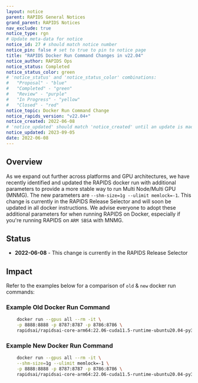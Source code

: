 ```yaml
---
layout: notice
parent: RAPIDS General Notices
grand_parent: RAPIDS Notices
nav_exclude: true
notice_type: rgn
# Update meta-data for notice
notice_id: 27 # should match notice number
notice_pin: false # set to true to pin to notice page
title: "RAPIDS Docker Run Command Changes in v22.04"
notice_author: RAPIDS Ops
notice_status: Completed
notice_status_color: green
# 'notice_status' and 'notice_status_color' combinations:
#   "Proposal" - "blue"
#   "Completed" - "green"
#   "Review" - "purple"
#   "In Progress" - "yellow"
#   "Closed" - "red"
notice_topic: Docker Run Command Change
notice_rapids_version: "v22.04+"
notice_created: 2022-06-08
# 'notice_updated' should match 'notice_created' until an update is made
notice_updated: 2023-09-05
date: 2022-06-08
---
```


## Overview

As we expand out further across platforms and GPU architectures, we have
recently identified and updated the RAPIDS docker run with additional
parameters to provide a more stable way to run Multi Node/Multi GPU (MNMG).
The new parameters are `--shm-size=1g --ulimit memlock=-1`.  This change is
currently in the RAPIDS Release Selector and will soon be updated in all
docker instructions.  We advise everyone to adopt these additional
parameters for when running RAPIDS on Docker, especially if you're running
RAPIDS on `ARM SBSA` with MNMG.

## Status

- **2022-06-08** - This change is currently in the RAPIDS Release Selector

## Impact

Refer to the examples below for a comparison of `old` & `new` docker run commands:

### Example Old Docker Run Command
```sh
    docker run --gpus all --rm -it \
    -p 8888:8888 -p 8787:8787 -p 8786:8786 \
    rapidsai/rapidsai-core-arm64:22.06-cuda11.5-runtime-ubuntu20.04-py3.9
```

### Example New Docker Run Command
```sh
    docker run --gpus all --rm -it \
    --shm-size=1g --ulimit memlock=-1 \
    -p 8888:8888 -p 8787:8787 -p 8786:8786 \
    rapidsai/rapidsai-core-arm64:22.06-cuda11.5-runtime-ubuntu20.04-py3.9
```
